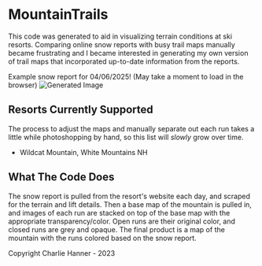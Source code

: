 # MountainTrails
This code was generated to aid in visualizing terrain conditions at ski resorts. Comparing online snow reports with busy trail maps manually became frustrating and I became interested in generating my own version of trail maps that incorporated up-to-date information from the reports. 

Example snow report for 04/06/2025! (May take a moment to load in the browser) 
![Generated Image](Daily_Trail_Maps/Wildcat_2025_04_06.png) 
                                                                                                                                                                                                                                                                                                                                                                                                                                                                                                                                                                                                                                                
## Resorts Currently Supported
The process to adjust the maps and manually separate out each run takes a little while photoshopping by hand, so this list will *slowly* grow over time. 
- Wildcat Mountain, White Mountains NH

## What The Code Does
The snow report is pulled from the resort's website each day, and scraped for the terrain and lift details. Then a base map of the mountain is pulled in, and images of each run are stacked on top of the base map with the appropriate transparency/color. Open runs are their original color, and closed runs are grey and opaque. The final product is a map of the mountain with the runs colored based on the snow report.

Copyright Charlie Hanner - 2023
